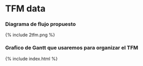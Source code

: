# TFM data

### Diagrama de flujo propuesto 
{% include 2tfm.png %}

### Grafico de Gantt que usaremos para organizar el TFM
{% include index.html %}
